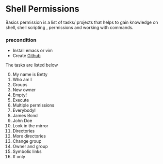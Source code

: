 # Shell Permissions

Basics permission is a list of tasks/ projects that helps to gain knowledge on shell, shell scripting , permissions and working with commands.

### precondition

- Install emacs or vim
- Create [Github](https://github.com/)

The tasks are listed below 

0. My name is Betty
1. Who am I
2. Groups
3. New owner 
4. Empty! 
5. Execute
6. Multiple permissions
7. Everybody! 
8. James Bond
9. John Doe
10. Look in the mirror
11. Directories 
12. More directories
13. Change group
14. Owner and group 
15. Symbolic links 
16. If only
